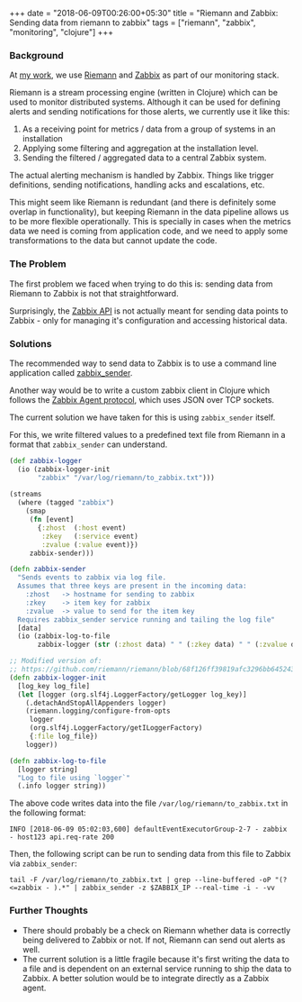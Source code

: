 +++
date = "2018-06-09T00:26:00+05:30"
title = "Riemann and Zabbix: Sending data from riemann to zabbix"
tags = ["riemann", "zabbix", "monitoring", "clojure"]
+++

### Background

At [my work][1], we use [Riemann][2] and [Zabbix][3] as part of our monitoring stack.

Riemann is a stream processing engine (written in Clojure) which can be used to
monitor distributed systems. Although it can be used for defining alerts and
sending notifications for those alerts, we currently use it like this:

1. As a receiving point for metrics / data from a group of systems in an
   installation
2. Applying some filtering and aggregation at the installation level.
3. Sending the filtered / aggregated data to a central Zabbix system.

The actual alerting mechanism is handled by Zabbix. Things like trigger
definitions, sending notifications, handling acks and escalations, etc.

This might seem like Riemann is redundant (and there is definitely some overlap
in functionality), but keeping Riemann in the data pipeline allows us to be more
flexible operationally. This is specially in cases when the metrics data we need
is coming from application code, and we need to apply some transformations to
the data but cannot update the code.

### The Problem

The first problem we faced when trying to do this is: sending data from Riemann
to Zabbix is not that straightforward.

Surprisingly, the [Zabbix API][4] is not actually meant for sending data points
to Zabbix - only for managing it's configuration and accessing historical data.

### Solutions

The recommended way to send data to Zabbix is to use a command line application
called [zabbix_sender][5].

Another way would be to write a custom zabbix client in Clojure which follows
the [Zabbix Agent protocol][6], which uses JSON over TCP sockets.

The current solution we have taken for this is using `zabbix_sender` itself.

For this, we write filtered values to a predefined text file from Riemann in a
format that `zabbix_sender` can understand.

```clojure
(def zabbix-logger
  (io (zabbix-logger-init
       "zabbix" "/var/log/riemann/to_zabbix.txt")))
       
(streams
  (where (tagged "zabbix")
    (smap
     (fn [event]
       {:zhost  (:host event)
        :zkey   (:service event)
        :zvalue (:value event)})
     zabbix-sender)))

(defn zabbix-sender
  "Sends events to zabbix via log file.
  Assumes that three keys are present in the incoming data:
    :zhost   -> hostname for sending to zabbix
    :zkey    -> item key for zabbix
    :zvalue  -> value to send for the item key
  Requires zabbix_sender service running and tailing the log file"
  [data]
  (io (zabbix-log-to-file
       zabbix-logger (str (:zhost data) " " (:zkey data) " " (:zvalue data)))))

;; Modified version of:
;; https://github.com/riemann/riemann/blob/68f126ff39819afc3296bb645243f888dab0943e/src/riemann/logging.clj
(defn zabbix-logger-init
  [log_key log_file]
  (let [logger (org.slf4j.LoggerFactory/getLogger log_key)]
    (.detachAndStopAllAppenders logger)
    (riemann.logging/configure-from-opts
     logger
     (org.slf4j.LoggerFactory/getILoggerFactory)
     {:file log_file})
    logger))

(defn zabbix-log-to-file
  [logger string]
  "Log to file using `logger`"
  (.info logger string))
```

The above code writes data into the file `/var/log/riemann/to_zabbix.txt` in the
following format:
```
INFO [2018-06-09 05:02:03,600] defaultEventExecutorGroup-2-7 - zabbix - host123 api.req-rate 200
```

Then, the following script can be run to sending data from this file to Zabbix via `zabbix_sender`:

```
tail -F /var/log/riemann/to_zabbix.txt | grep --line-buffered -oP "(?<=zabbix - ).*" | zabbix_sender -z $ZABBIX_IP --real-time -i - -vv
```

### Further Thoughts

- There should probably be a check on Riemann whether data is correctly being
  delivered to Zabbix or not. If not, Riemann can send out alerts as well.
- The current solution is a little fragile because it's first writing the data
  to a file and is dependent on an external service running to ship the data to
  Zabbix. A better solution would be to integrate directly as a Zabbix agent.
  

[1]: https://www.greyorange.com/
[2]: http://riemann.io/
[3]: https://www.zabbix.com/
[4]: https://www.zabbix.com/documentation/3.4/manual/api
[5]: https://www.zabbix.com/documentation/3.4/manpages/zabbix_sender
[6]: https://www.zabbix.com/documentation/3.4/manual/appendix/items/activepassive
